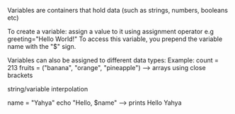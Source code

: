 Variables are containers that hold data (such as strings, numbers, booleans etc)

To create a variable:
assign a value to it using assignment operator
e.g greeting="Hello World!"
To access this variable, you prepend the variable name with the "$" sign.

Variables can also be assigned to different data types:
Example:
count = 213
fruits = ("banana", "orange", "pineapple") --> arrays using close brackets

string/variable interpolation

name = "Yahya"
echo "Hello, $name" --> prints Hello Yahya
